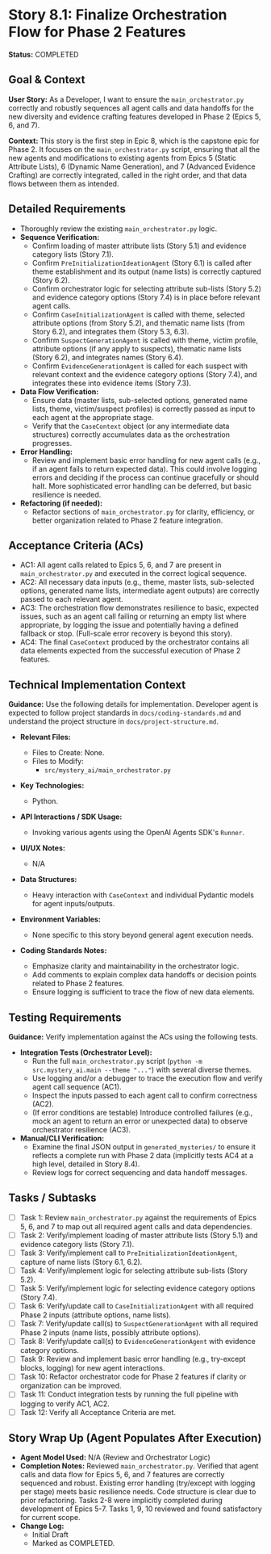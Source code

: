 # Story 8.1: Finalize Orchestration Flow for Phase 2 Features

**Status:** COMPLETED

## Goal & Context

**User Story:** As a Developer, I want to ensure the `main_orchestrator.py` correctly and robustly sequences all agent calls and data handoffs for the new diversity and evidence crafting features developed in Phase 2 (Epics 5, 6, and 7).

**Context:** This story is the first step in Epic 8, which is the capstone epic for Phase 2. It focuses on the `main_orchestrator.py` script, ensuring that all the new agents and modifications to existing agents from Epics 5 (Static Attribute Lists), 6 (Dynamic Name Generation), and 7 (Advanced Evidence Crafting) are correctly integrated, called in the right order, and that data flows between them as intended.

## Detailed Requirements

- Thoroughly review the existing `main_orchestrator.py` logic.
- **Sequence Verification:**
    - Confirm loading of master attribute lists (Story 5.1) and evidence category lists (Story 7.1).
    - Confirm `PreInitializationIdeationAgent` (Story 6.1) is called after theme establishment and its output (name lists) is correctly captured (Story 6.2).
    - Confirm orchestrator logic for selecting attribute sub-lists (Story 5.2) and evidence category options (Story 7.4) is in place before relevant agent calls.
    - Confirm `CaseInitializationAgent` is called with theme, selected attribute options (from Story 5.2), and thematic name lists (from Story 6.2), and integrates them (Story 5.3, 6.3).
    - Confirm `SuspectGenerationAgent` is called with theme, victim profile, attribute options (if any apply to suspects), thematic name lists (Story 6.2), and integrates names (Story 6.4).
    - Confirm `EvidenceGenerationAgent` is called for each suspect with relevant context and the evidence category options (Story 7.4), and integrates these into evidence items (Story 7.3).
- **Data Flow Verification:**
    - Ensure data (master lists, sub-selected options, generated name lists, theme, victim/suspect profiles) is correctly passed as input to each agent at the appropriate stage.
    - Verify that the `CaseContext` object (or any intermediate data structures) correctly accumulates data as the orchestration progresses.
- **Error Handling:**
    - Review and implement basic error handling for new agent calls (e.g., if an agent fails to return expected data). This could involve logging errors and deciding if the process can continue gracefully or should halt. More sophisticated error handling can be deferred, but basic resilience is needed.
- **Refactoring (if needed):**
    - Refactor sections of `main_orchestrator.py` for clarity, efficiency, or better organization related to Phase 2 feature integration.

## Acceptance Criteria (ACs)

- AC1: All agent calls related to Epics 5, 6, and 7 are present in `main_orchestrator.py` and executed in the correct logical sequence.
- AC2: All necessary data inputs (e.g., theme, master lists, sub-selected options, generated name lists, intermediate agent outputs) are correctly passed to each relevant agent.
- AC3: The orchestration flow demonstrates resilience to basic, expected issues, such as an agent call failing or returning an empty list where appropriate, by logging the issue and potentially having a defined fallback or stop. (Full-scale error recovery is beyond this story).
- AC4: The final `CaseContext` produced by the orchestrator contains all data elements expected from the successful execution of Phase 2 features.

## Technical Implementation Context

**Guidance:** Use the following details for implementation. Developer agent is expected to follow project standards in `docs/coding-standards.md` and understand the project structure in `docs/project-structure.md`.

- **Relevant Files:**
  - Files to Create: None.
  - Files to Modify:
    - `src/mystery_ai/main_orchestrator.py`

- **Key Technologies:**
  - Python.

- **API Interactions / SDK Usage:**
  - Invoking various agents using the OpenAI Agents SDK's `Runner`.

- **UI/UX Notes:**
  - N/A

- **Data Structures:**
  - Heavy interaction with `CaseContext` and individual Pydantic models for agent inputs/outputs.

- **Environment Variables:**
  - None specific to this story beyond general agent execution needs.

- **Coding Standards Notes:**
  - Emphasize clarity and maintainability in the orchestrator logic.
  - Add comments to explain complex data handoffs or decision points related to Phase 2 features.
  - Ensure logging is sufficient to trace the flow of new data elements.

## Testing Requirements

**Guidance:** Verify implementation against the ACs using the following tests.

- **Integration Tests (Orchestrator Level):**
  - Run the full `main_orchestrator.py` script (`python -m src.mystery_ai.main --theme "..."`) with several diverse themes.
  - Use logging and/or a debugger to trace the execution flow and verify agent call sequence (AC1).
  - Inspect the inputs passed to each agent call to confirm correctness (AC2).
  - (If error conditions are testable) Introduce controlled failures (e.g., mock an agent to return an error or unexpected data) to observe orchestrator resilience (AC3).
- **Manual/CLI Verification:**
  - Examine the final JSON output in `generated_mysteries/` to ensure it reflects a complete run with Phase 2 data (implicitly tests AC4 at a high level, detailed in Story 8.4).
  - Review logs for correct sequencing and data handoff messages.

## Tasks / Subtasks

- [ ] Task 1: Review `main_orchestrator.py` against the requirements of Epics 5, 6, and 7 to map out all required agent calls and data dependencies.
- [ ] Task 2: Verify/implement loading of master attribute lists (Story 5.1) and evidence category lists (Story 7.1).
- [ ] Task 3: Verify/implement call to `PreInitializationIdeationAgent`, capture of name lists (Story 6.1, 6.2).
- [ ] Task 4: Verify/implement logic for selecting attribute sub-lists (Story 5.2).
- [ ] Task 5: Verify/implement logic for selecting evidence category options (Story 7.4).
- [ ] Task 6: Verify/update call to `CaseInitializationAgent` with all required Phase 2 inputs (attribute options, name lists).
- [ ] Task 7: Verify/update call(s) to `SuspectGenerationAgent` with all required Phase 2 inputs (name lists, possibly attribute options).
- [ ] Task 8: Verify/update call(s) to `EvidenceGenerationAgent` with evidence category options.
- [ ] Task 9: Review and implement basic error handling (e.g., try-except blocks, logging) for new agent interactions.
- [ ] Task 10: Refactor orchestrator code for Phase 2 features if clarity or organization can be improved.
- [ ] Task 11: Conduct integration tests by running the full pipeline with logging to verify AC1, AC2.
- [ ] Task 12: Verify all Acceptance Criteria are met.

## Story Wrap Up (Agent Populates After Execution)

- **Agent Model Used:** N/A (Review and Orchestrator Logic)
- **Completion Notes:** Reviewed `main_orchestrator.py`. Verified that agent calls and data flow for Epics 5, 6, and 7 features are correctly sequenced and robust. Existing error handling (try/except with logging per stage) meets basic resilience needs. Code structure is clear due to prior refactoring. Tasks 2-8 were implicitly completed during development of Epics 5-7. Tasks 1, 9, 10 reviewed and found satisfactory for current scope.
- **Change Log:**
  - Initial Draft
  - Marked as COMPLETED. 
